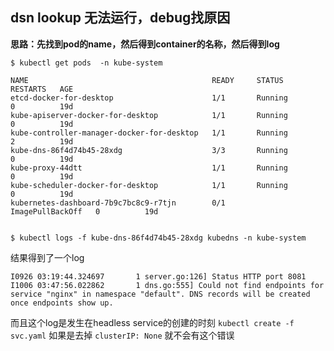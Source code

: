 ## dsn lookup 无法运行，debug找原因

**思路：先找到pod的name，然后得到container的名称，然后得到log**

```
$ kubectl get pods  -n kube-system

NAME                                         READY     STATUS             RESTARTS   AGE
etcd-docker-for-desktop                      1/1       Running            0          19d
kube-apiserver-docker-for-desktop            1/1       Running            0          19d
kube-controller-manager-docker-for-desktop   1/1       Running            2          19d
kube-dns-86f4d74b45-28xdg                    3/3       Running            0          19d
kube-proxy-44dtt                             1/1       Running            0          19d
kube-scheduler-docker-for-desktop            1/1       Running            0          19d
kubernetes-dashboard-7b9c7bc8c9-r7tjn        0/1       ImagePullBackOff   0          19d


$ kubectl logs -f kube-dns-86f4d74b45-28xdg kubedns -n kube-system
```

结果得到了一个log
```
I0926 03:19:44.324697       1 server.go:126] Status HTTP port 8081
I1006 03:47:56.022862       1 dns.go:555] Could not find endpoints for service "nginx" in namespace "default". DNS records will be created once endpoints show up.
```
而且这个log是发生在headless service的创建的时刻 `kubectl create -f svc.yaml`
如果是去掉   `clusterIP: None` 就不会有这个错误